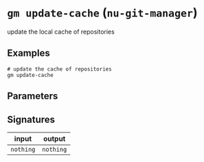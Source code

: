 # `gm update-cache` (`nu-git-manager`)
update the local cache of repositories

## Examples
```nushell
# update the cache of repositories
gm update-cache
```

## Parameters


## Signatures
| input     | output    |
| --------- | --------- |
| `nothing` | `nothing` |
